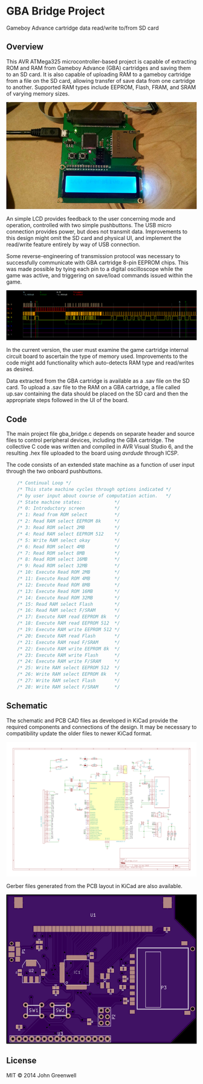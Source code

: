 # GBA Bridge Project

Gameboy Advance cartridge data read/write to/from SD card

## Overview

This AVR ATMega325 microcontroller-based project is capable of extracting ROM and RAM from Gameboy Advance (GBA) cartridges and saving them to an SD card. It is also capable of uploading RAM to a gameboy cartridge from a file on the SD card, allowing transfer of save data from one cartridge to another. Supported RAM types include EEPROM, Flash, FRAM, and SRAM of varying memory sizes.

![Final Build](images/gba_bridge_photo.jpg)

An simple LCD provides feedback to the user concerning mode and operation, controlled with two simple pushbuttons. The USB micro connection provides power, but does not transmit data. Improvements to this design might omit the SD card and physical UI, and implement the read/write feature entirely by way of USB connection.

Some reverse-engineering of transmission protocol was necessary to successfully communicate with GBA cartridge 8-pin EEPROM chips. This was made possible by tying each pin to a digital oscilloscope while the game was active, and triggering on save/load commands issued within the game.

![EEPROM Read Example](images/gba_bridge_eeprom_read_2.png)

In the current version, the user must examine the game cartridge internal circuit board to ascertain the type of memory used. Improvements to the code might add functionality which auto-detects RAM type and read/writes as desired.

Data extracted from the GBA cartridge is available as a .sav file on the SD card. To upload a .sav file to the RAM on a GBA cartridge, a file called up.sav containing the data should be placed on the SD card and then the appropriate steps followed in the UI of the board.

## Code

The main project file gba_bridge.c depends on separate header and source files to control peripheral devices, including the GBA cartridge. The collective C code was written and compiled in AVR Visual Studio 6, and the resulting .hex file uploaded to the board using *avrdude* through ICSP. 

The code consists of an extended state machine as a function of user input through the two onboard pushbuttons.

```c
	/* Continual Loop */
	/* This state machine cycles through options indicated */
	/* by user input about course of computation action.   */
	/* State machine states:			*/
	/* 0: Introductory screen			*/
	/* 1: Read from ROM select			*/
	/* 2: Read RAM select EEPROM 8k		*/
	/* 3: Read ROM select 2MB			*/
	/* 4: Read RAM select EEPROM 512	*/
	/* 5: Write RAM select okay			*/
	/* 6: Read ROM select 4MB			*/
	/* 7: Read ROM select 8MB			*/
	/* 8: Read ROM select 16MB			*/
	/* 9: Read ROM select 32MB			*/
	/* 10: Execute Read ROM 2MB			*/
	/* 11: Execute Read ROM 4MB			*/
	/* 12: Execute Read ROM 8MB			*/
	/* 13: Execute Read ROM 16MB		*/
	/* 14: Execute Read ROM 32MB		*/
	/* 15: Read RAM select Flash		*/
	/* 16: Read RAM select F/SRAM		*/
	/* 17: Execute RAM read EEPROM 8k	*/
	/* 18: Execute RAM read	EEPROM 512	*/
	/* 19: Execute RAM write EEPROM 512	*/
	/* 20: Execute RAM read Flash		*/
	/* 21: Execute RAM read F/SRAM		*/
	/* 22: Execute RAM write EEPROM 8k	*/
	/* 23: Execute RAM write Flash		*/
	/* 24: Execute RAM write F/SRAM		*/
	/* 25: Write RAM select EEPROM 512	*/
	/* 26: Write RAM select EEPROM 8k	*/
	/* 27: Write RAM select Flash		*/
	/* 28: Write RAM select F/SRAM		*/
```

## Schematic

The schematic and PCB CAD files as developed in KiCad provide the required components and connections of the design. It may be necessary to compatibility update the older files to newer KiCad format.

![Schematic](images/gba_bridge_schematic.png)

Gerber files generated from the PCB layout in KiCad are also available.

![PCB Layout](images/gba_bridge_layout_oshpark.png)

## License

MIT © 2014 John Greenwell